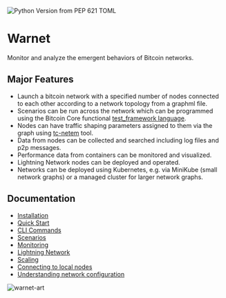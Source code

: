 ![Python Version from PEP 621 TOML](https://img.shields.io/python/required-version-toml?tomlFilePath=https://raw.githubusercontent.com/bitcoin-dev-project/warnet/main/pyproject.toml)
# Warnet

Monitor and analyze the emergent behaviors of Bitcoin networks.

## Major Features

* Launch a bitcoin network with a specified number of nodes connected to each other according to a network topology from a graphml file.
* Scenarios can be run across the network which can be programmed using the Bitcoin Core functional [test_framework language](https://github.com/bitcoin/bitcoin/tree/master/test/functional).
* Nodes can have traffic shaping parameters assigned to them via the graph using [tc-netem](https://manpages.ubuntu.com/manpages/trusty/man8/tc-netem.8.html) tool.
* Data from nodes can be collected and searched including log files and p2p messages.
* Performance data from containers can be monitored and visualized.
* Lightning Network nodes can be deployed and operated.
* Networks can be deployed using Kubernetes, e.g. via MiniKube (small network graphs) or a managed cluster for larger network graphs.

## Documentation

- [Installation](/docs/install.md)
- [Quick Start](/docs/quickstart.md)
- [CLI Commands](/docs/warnet.md)
- [Scenarios](/docs/scenarios.md)
- [Monitoring](/docs/logging_monitoring.md)
- [Lightning Network](/docs/lightning.md)
- [Scaling](/docs/scaling.md)
- [Connecting to local nodes](https://github.com/bitcoin-dev-project/warnet/blob/main/docs/)
- [Understanding network configuration](/docs/config.md)

![warnet-art](https://raw.githubusercontent.com/bitcoin-dev-project/warnet/main/docs/machines.webp)

